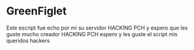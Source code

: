 # GreenFiglet
Este escript fue echo por mi su servidor HACKING PCH y espero que les guste mucho 
creador HACKING PCH
espero y les guste el script mis queridos hackers
